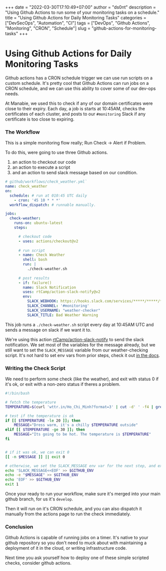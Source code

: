 +++
date = "2022-03-30T17:10:49+07:00"
author = "ds0nt"
description = "Using Github Actions to run some of your monitoring tasks on a schedule."
title = "Using Github Actions for Daily Monitoring Tasks"
categories = ["DevSecOps", "Automation", "CI"]
tags = ["DevOps", "Github Actions", "Monitoring", "CRON", "Schedule"]
slug = "github-actions-for-monitoring-tasks"
+++

# Using Github Actions for Daily Monitoring Tasks

Github actions has a CRON schedule trigger we can use run scripts on a custom schedule. It's pretty cool that Github Actions can run jobs on a CRON schedule, and we can use this ability to cover some of our dev-ops needs.

At Manabie, we used this to check if any of our domain certificates were close to their expiry. Each day, a job is starts at 10:45AM, checks the certificates of each cluster, and posts to our `#monitoring` Slack if any certificate is too close to expiring.


### The Workflow

This is a simple monitoring flow really; Run Check -> Alert if Problem.

To do this, were going to use three Github actions.

1. an action to checkout our code
2. an action to execute a script
3. and an action to send slack message based on our condition.

```yaml
# github/workflows/check_weather.yml`
name: check_weather
on:
  schedule: # run at 010:45 UTC daily
    - cron: '45 10 * * *'
  workflow_dispatch: # runnable manually.

jobs:
  check-weather:
    runs-on: ubuntu-latest
    steps:

	  # checkout code
      - uses: actions/checkout@v2
     
      # run script
      - name: Check Weather
        shell: bash
        run: |
		  ./check-weather.sh
      
      # post results
      - if: failure()
        name: Slack Notification
        uses: rtCamp/action-slack-notify@v2
        env:
          SLACK_WEBHOOK: https://hooks.slack.com/services/*****/*****/*****
          SLACK_CHANNEL: '#monitoring'
          SLACK_USERNAME: "weather-checker"
          SLACK_TITLE: Bad Weather Warning
```

This job runs a `./check-weather.sh` script every day at 10:45AM UTC and sends a message on slack if we want it to.

We're using this action [rtCamp/action-slack-notify](https://github.com/rtCamp/action-slack-notify) to send the slack notification. We set most of the variables for the message already, but we still want to set the `SLACK_MESSAGE` variable from our weather-checking script. It's not hard to set env vars from prior steps, check it out [in the docs](https://docs.github.com/en/actions/using-workflows/workflow-commands-for-github-actions#setting-an-environment-variable). 


### Writing the Check Script

We need to perform some check (like the weather), and exit with status 0 if it's ok, or exit with a non-zero status if theres a problem.

```bash
#!/bin/bash

# fetch the temperature
TEMPERATURE=$(curl 'wttr.in/Ho_Chi_Minh?format=3' | cut -d' ' -f4 | grep -oE '[+-][0-9]+')

# test if the temperature is ok
if [[ $TEMPERATURE -le 20 ]]; then
	MESSAGE="Dress warm, it's a chilly $TEMPERATURE outside"
elif [[ $TEMPERATURE -ge 30 ]]; then
	MESSAGE="Its going to be hot. The temperature is $TEMPERATURE"
fi


# if it was ok, we can exit 0
[[ -n $MESSAGE ]] || exit 0

# otherwise, we set the SLACK_MESSAGE env var for the next step, and exit 1.
echo 'SLACK_MESSAGE<<EOF' >> $GITHUB_ENV
echo -e "$MESSAGE" >> $GITHUB_ENV
echo 'EOF' >> $GITHUB_ENV
exit 1
```
Once your ready to run your workflow, make sure it's merged into your main github branch, for us it's `develop`.

Then it will run on it's CRON schedule, and you can also dispatch it manually from the actions page to run the check immediately.

### Conclusion

Github Actions is capable of running jobs on a timer. It's native to your github repository so you don't need to muck about with maintaining a deployment of it in the cloud, or writing infrastructure code.

Next time you ask yourself how to deploy one of these simple scripted checks, consider github actions.